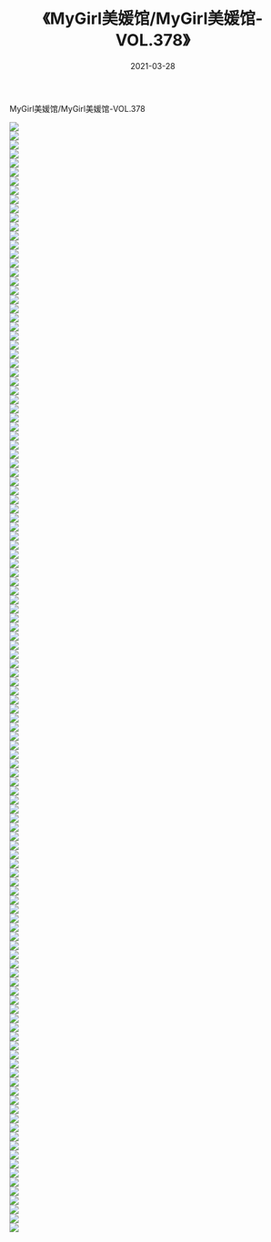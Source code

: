 ﻿---
layout: post
title:  《MyGirl美媛馆/MyGirl美媛馆-VOL.378》
date:   2021-03-28
img: http://pic.660000.xyz/1:/网络美图/2021/MyGirl美媛馆/MyGirl美媛馆-VOL.378/000.jpg
categories: [美女, 清纯, 唯美]
---

MyGirl美媛馆/MyGirl美媛馆-VOL.378

 ![](http://pic.660000.xyz/1:/网络美图/2021/MyGirl美媛馆/MyGirl美媛馆-VOL.378/001.jpg) <br>![](http://pic.660000.xyz/1:/网络美图/2021/MyGirl美媛馆/MyGirl美媛馆-VOL.378/002.jpg) <br>![](http://pic.660000.xyz/1:/网络美图/2021/MyGirl美媛馆/MyGirl美媛馆-VOL.378/003.jpg) <br>![](http://pic.660000.xyz/1:/网络美图/2021/MyGirl美媛馆/MyGirl美媛馆-VOL.378/004.jpg) <br>![](http://pic.660000.xyz/1:/网络美图/2021/MyGirl美媛馆/MyGirl美媛馆-VOL.378/005.jpg) <br>![](http://pic.660000.xyz/1:/网络美图/2021/MyGirl美媛馆/MyGirl美媛馆-VOL.378/006.jpg) <br>![](http://pic.660000.xyz/1:/网络美图/2021/MyGirl美媛馆/MyGirl美媛馆-VOL.378/007.jpg) <br>![](http://pic.660000.xyz/1:/网络美图/2021/MyGirl美媛馆/MyGirl美媛馆-VOL.378/008.jpg) <br>![](http://pic.660000.xyz/1:/网络美图/2021/MyGirl美媛馆/MyGirl美媛馆-VOL.378/009.jpg) <br>![](http://pic.660000.xyz/1:/网络美图/2021/MyGirl美媛馆/MyGirl美媛馆-VOL.378/010.jpg) <br>![](http://pic.660000.xyz/1:/网络美图/2021/MyGirl美媛馆/MyGirl美媛馆-VOL.378/011.jpg) <br>![](http://pic.660000.xyz/1:/网络美图/2021/MyGirl美媛馆/MyGirl美媛馆-VOL.378/012.jpg) <br>![](http://pic.660000.xyz/1:/网络美图/2021/MyGirl美媛馆/MyGirl美媛馆-VOL.378/013.jpg) <br>![](http://pic.660000.xyz/1:/网络美图/2021/MyGirl美媛馆/MyGirl美媛馆-VOL.378/014.jpg) <br>![](http://pic.660000.xyz/1:/网络美图/2021/MyGirl美媛馆/MyGirl美媛馆-VOL.378/015.jpg) <br>![](http://pic.660000.xyz/1:/网络美图/2021/MyGirl美媛馆/MyGirl美媛馆-VOL.378/016.jpg) <br>![](http://pic.660000.xyz/1:/网络美图/2021/MyGirl美媛馆/MyGirl美媛馆-VOL.378/017.jpg) <br>![](http://pic.660000.xyz/1:/网络美图/2021/MyGirl美媛馆/MyGirl美媛馆-VOL.378/018.jpg) <br>![](http://pic.660000.xyz/1:/网络美图/2021/MyGirl美媛馆/MyGirl美媛馆-VOL.378/019.jpg) <br>![](http://pic.660000.xyz/1:/网络美图/2021/MyGirl美媛馆/MyGirl美媛馆-VOL.378/020.jpg) <br>![](http://pic.660000.xyz/1:/网络美图/2021/MyGirl美媛馆/MyGirl美媛馆-VOL.378/021.jpg) <br>![](http://pic.660000.xyz/1:/网络美图/2021/MyGirl美媛馆/MyGirl美媛馆-VOL.378/022.jpg) <br>![](http://pic.660000.xyz/1:/网络美图/2021/MyGirl美媛馆/MyGirl美媛馆-VOL.378/023.jpg) <br>![](http://pic.660000.xyz/1:/网络美图/2021/MyGirl美媛馆/MyGirl美媛馆-VOL.378/024.jpg) <br>![](http://pic.660000.xyz/1:/网络美图/2021/MyGirl美媛馆/MyGirl美媛馆-VOL.378/025.jpg) <br>![](http://pic.660000.xyz/1:/网络美图/2021/MyGirl美媛馆/MyGirl美媛馆-VOL.378/026.jpg) <br>![](http://pic.660000.xyz/1:/网络美图/2021/MyGirl美媛馆/MyGirl美媛馆-VOL.378/027.jpg) <br>![](http://pic.660000.xyz/1:/网络美图/2021/MyGirl美媛馆/MyGirl美媛馆-VOL.378/028.jpg) <br>![](http://pic.660000.xyz/1:/网络美图/2021/MyGirl美媛馆/MyGirl美媛馆-VOL.378/029.jpg) <br>![](http://pic.660000.xyz/1:/网络美图/2021/MyGirl美媛馆/MyGirl美媛馆-VOL.378/030.jpg) <br>![](http://pic.660000.xyz/1:/网络美图/2021/MyGirl美媛馆/MyGirl美媛馆-VOL.378/031.jpg) <br>![](http://pic.660000.xyz/1:/网络美图/2021/MyGirl美媛馆/MyGirl美媛馆-VOL.378/032.jpg) <br>![](http://pic.660000.xyz/1:/网络美图/2021/MyGirl美媛馆/MyGirl美媛馆-VOL.378/033.jpg) <br>![](http://pic.660000.xyz/1:/网络美图/2021/MyGirl美媛馆/MyGirl美媛馆-VOL.378/034.jpg) <br>![](http://pic.660000.xyz/1:/网络美图/2021/MyGirl美媛馆/MyGirl美媛馆-VOL.378/035.jpg) <br>![](http://pic.660000.xyz/1:/网络美图/2021/MyGirl美媛馆/MyGirl美媛馆-VOL.378/036.jpg) <br>![](http://pic.660000.xyz/1:/网络美图/2021/MyGirl美媛馆/MyGirl美媛馆-VOL.378/037.jpg) <br>![](http://pic.660000.xyz/1:/网络美图/2021/MyGirl美媛馆/MyGirl美媛馆-VOL.378/038.jpg) <br>![](http://pic.660000.xyz/1:/网络美图/2021/MyGirl美媛馆/MyGirl美媛馆-VOL.378/039.jpg) <br>![](http://pic.660000.xyz/1:/网络美图/2021/MyGirl美媛馆/MyGirl美媛馆-VOL.378/040.jpg) <br>![](http://pic.660000.xyz/1:/网络美图/2021/MyGirl美媛馆/MyGirl美媛馆-VOL.378/041.jpg) <br>![](http://pic.660000.xyz/1:/网络美图/2021/MyGirl美媛馆/MyGirl美媛馆-VOL.378/042.jpg) <br>![](http://pic.660000.xyz/1:/网络美图/2021/MyGirl美媛馆/MyGirl美媛馆-VOL.378/043.jpg) <br>![](http://pic.660000.xyz/1:/网络美图/2021/MyGirl美媛馆/MyGirl美媛馆-VOL.378/044.jpg) <br>![](http://pic.660000.xyz/1:/网络美图/2021/MyGirl美媛馆/MyGirl美媛馆-VOL.378/045.jpg) <br>![](http://pic.660000.xyz/1:/网络美图/2021/MyGirl美媛馆/MyGirl美媛馆-VOL.378/046.jpg) <br>![](http://pic.660000.xyz/1:/网络美图/2021/MyGirl美媛馆/MyGirl美媛馆-VOL.378/047.jpg) <br>![](http://pic.660000.xyz/1:/网络美图/2021/MyGirl美媛馆/MyGirl美媛馆-VOL.378/048.jpg) <br>![](http://pic.660000.xyz/1:/网络美图/2021/MyGirl美媛馆/MyGirl美媛馆-VOL.378/049.jpg) <br>![](http://pic.660000.xyz/1:/网络美图/2021/MyGirl美媛馆/MyGirl美媛馆-VOL.378/050.jpg) <br>![](http://pic.660000.xyz/1:/网络美图/2021/MyGirl美媛馆/MyGirl美媛馆-VOL.378/051.jpg) <br>![](http://pic.660000.xyz/1:/网络美图/2021/MyGirl美媛馆/MyGirl美媛馆-VOL.378/052.jpg) <br>![](http://pic.660000.xyz/1:/网络美图/2021/MyGirl美媛馆/MyGirl美媛馆-VOL.378/053.jpg) <br>![](http://pic.660000.xyz/1:/网络美图/2021/MyGirl美媛馆/MyGirl美媛馆-VOL.378/054.jpg) <br>![](http://pic.660000.xyz/1:/网络美图/2021/MyGirl美媛馆/MyGirl美媛馆-VOL.378/055.jpg) <br>![](http://pic.660000.xyz/1:/网络美图/2021/MyGirl美媛馆/MyGirl美媛馆-VOL.378/056.jpg) <br>![](http://pic.660000.xyz/1:/网络美图/2021/MyGirl美媛馆/MyGirl美媛馆-VOL.378/057.jpg) <br>![](http://pic.660000.xyz/1:/网络美图/2021/MyGirl美媛馆/MyGirl美媛馆-VOL.378/058.jpg) <br>![](http://pic.660000.xyz/1:/网络美图/2021/MyGirl美媛馆/MyGirl美媛馆-VOL.378/059.jpg) <br>![](http://pic.660000.xyz/1:/网络美图/2021/MyGirl美媛馆/MyGirl美媛馆-VOL.378/060.jpg) <br>![](http://pic.660000.xyz/1:/网络美图/2021/MyGirl美媛馆/MyGirl美媛馆-VOL.378/061.jpg) <br>![](http://pic.660000.xyz/1:/网络美图/2021/MyGirl美媛馆/MyGirl美媛馆-VOL.378/062.jpg) <br>![](http://pic.660000.xyz/1:/网络美图/2021/MyGirl美媛馆/MyGirl美媛馆-VOL.378/063.jpg) <br>![](http://pic.660000.xyz/1:/网络美图/2021/MyGirl美媛馆/MyGirl美媛馆-VOL.378/064.jpg) <br>![](http://pic.660000.xyz/1:/网络美图/2021/MyGirl美媛馆/MyGirl美媛馆-VOL.378/065.jpg) <br>![](http://pic.660000.xyz/1:/网络美图/2021/MyGirl美媛馆/MyGirl美媛馆-VOL.378/066.jpg) <br>![](http://pic.660000.xyz/1:/网络美图/2021/MyGirl美媛馆/MyGirl美媛馆-VOL.378/067.jpg) <br>![](http://pic.660000.xyz/1:/网络美图/2021/MyGirl美媛馆/MyGirl美媛馆-VOL.378/068.jpg) <br>![](http://pic.660000.xyz/1:/网络美图/2021/MyGirl美媛馆/MyGirl美媛馆-VOL.378/069.jpg) <br>![](http://pic.660000.xyz/1:/网络美图/2021/MyGirl美媛馆/MyGirl美媛馆-VOL.378/070.jpg) <br>![](http://pic.660000.xyz/1:/网络美图/2021/MyGirl美媛馆/MyGirl美媛馆-VOL.378/071.jpg) <br>![](http://pic.660000.xyz/1:/网络美图/2021/MyGirl美媛馆/MyGirl美媛馆-VOL.378/072.jpg) <br>![](http://pic.660000.xyz/1:/网络美图/2021/MyGirl美媛馆/MyGirl美媛馆-VOL.378/073.jpg) <br>![](http://pic.660000.xyz/1:/网络美图/2021/MyGirl美媛馆/MyGirl美媛馆-VOL.378/074.jpg) <br>![](http://pic.660000.xyz/1:/网络美图/2021/MyGirl美媛馆/MyGirl美媛馆-VOL.378/075.jpg) <br>![](http://pic.660000.xyz/1:/网络美图/2021/MyGirl美媛馆/MyGirl美媛馆-VOL.378/076.jpg) <br>![](http://pic.660000.xyz/1:/网络美图/2021/MyGirl美媛馆/MyGirl美媛馆-VOL.378/077.jpg) <br>![](http://pic.660000.xyz/1:/网络美图/2021/MyGirl美媛馆/MyGirl美媛馆-VOL.378/078.jpg) <br>![](http://pic.660000.xyz/1:/网络美图/2021/MyGirl美媛馆/MyGirl美媛馆-VOL.378/079.jpg) <br>![](http://pic.660000.xyz/1:/网络美图/2021/MyGirl美媛馆/MyGirl美媛馆-VOL.378/080.jpg) <br>![](http://pic.660000.xyz/1:/网络美图/2021/MyGirl美媛馆/MyGirl美媛馆-VOL.378/081.jpg) <br>![](http://pic.660000.xyz/1:/网络美图/2021/MyGirl美媛馆/MyGirl美媛馆-VOL.378/082.jpg) <br>![](http://pic.660000.xyz/1:/网络美图/2021/MyGirl美媛馆/MyGirl美媛馆-VOL.378/083.jpg) <br>![](http://pic.660000.xyz/1:/网络美图/2021/MyGirl美媛馆/MyGirl美媛馆-VOL.378/084.jpg) <br>![](http://pic.660000.xyz/1:/网络美图/2021/MyGirl美媛馆/MyGirl美媛馆-VOL.378/085.jpg) <br>![](http://pic.660000.xyz/1:/网络美图/2021/MyGirl美媛馆/MyGirl美媛馆-VOL.378/086.jpg) <br>![](http://pic.660000.xyz/1:/网络美图/2021/MyGirl美媛馆/MyGirl美媛馆-VOL.378/087.jpg) <br>![](http://pic.660000.xyz/1:/网络美图/2021/MyGirl美媛馆/MyGirl美媛馆-VOL.378/088.jpg) <br>![](http://pic.660000.xyz/1:/网络美图/2021/MyGirl美媛馆/MyGirl美媛馆-VOL.378/089.jpg) <br>![](http://pic.660000.xyz/1:/网络美图/2021/MyGirl美媛馆/MyGirl美媛馆-VOL.378/090.jpg) <br>![](http://pic.660000.xyz/1:/网络美图/2021/MyGirl美媛馆/MyGirl美媛馆-VOL.378/091.jpg) <br>![](http://pic.660000.xyz/1:/网络美图/2021/MyGirl美媛馆/MyGirl美媛馆-VOL.378/092.jpg) <br>![](http://pic.660000.xyz/1:/网络美图/2021/MyGirl美媛馆/MyGirl美媛馆-VOL.378/093.jpg) <br>![](http://pic.660000.xyz/1:/网络美图/2021/MyGirl美媛馆/MyGirl美媛馆-VOL.378/094.jpg) <br>![](http://pic.660000.xyz/1:/网络美图/2021/MyGirl美媛馆/MyGirl美媛馆-VOL.378/095.jpg) <br>![](http://pic.660000.xyz/1:/网络美图/2021/MyGirl美媛馆/MyGirl美媛馆-VOL.378/096.jpg) <br>![](http://pic.660000.xyz/1:/网络美图/2021/MyGirl美媛馆/MyGirl美媛馆-VOL.378/097.jpg) <br>![](http://pic.660000.xyz/1:/网络美图/2021/MyGirl美媛馆/MyGirl美媛馆-VOL.378/098.jpg) <br>![](http://pic.660000.xyz/1:/网络美图/2021/MyGirl美媛馆/MyGirl美媛馆-VOL.378/099.jpg) <br>![](http://pic.660000.xyz/1:/网络美图/2021/MyGirl美媛馆/MyGirl美媛馆-VOL.378/100.jpg) <br>![](http://pic.660000.xyz/1:/网络美图/2021/MyGirl美媛馆/MyGirl美媛馆-VOL.378/101.jpg) <br>![](http://pic.660000.xyz/1:/网络美图/2021/MyGirl美媛馆/MyGirl美媛馆-VOL.378/102.jpg) <br>![](http://pic.660000.xyz/1:/网络美图/2021/MyGirl美媛馆/MyGirl美媛馆-VOL.378/103.jpg) <br>![](http://pic.660000.xyz/1:/网络美图/2021/MyGirl美媛馆/MyGirl美媛馆-VOL.378/104.jpg) <br>![](http://pic.660000.xyz/1:/网络美图/2021/MyGirl美媛馆/MyGirl美媛馆-VOL.378/105.jpg) <br>![](http://pic.660000.xyz/1:/网络美图/2021/MyGirl美媛馆/MyGirl美媛馆-VOL.378/106.jpg) <br>![](http://pic.660000.xyz/1:/网络美图/2021/MyGirl美媛馆/MyGirl美媛馆-VOL.378/107.jpg) <br>![](http://pic.660000.xyz/1:/网络美图/2021/MyGirl美媛馆/MyGirl美媛馆-VOL.378/108.jpg) <br>![](http://pic.660000.xyz/1:/网络美图/2021/MyGirl美媛馆/MyGirl美媛馆-VOL.378/109.jpg) <br>![](http://pic.660000.xyz/1:/网络美图/2021/MyGirl美媛馆/MyGirl美媛馆-VOL.378/110.jpg) <br>![](http://pic.660000.xyz/1:/网络美图/2021/MyGirl美媛馆/MyGirl美媛馆-VOL.378/111.jpg) <br>![](http://pic.660000.xyz/1:/网络美图/2021/MyGirl美媛馆/MyGirl美媛馆-VOL.378/112.jpg) <br>![](http://pic.660000.xyz/1:/网络美图/2021/MyGirl美媛馆/MyGirl美媛馆-VOL.378/113.jpg) <br>![](http://pic.660000.xyz/1:/网络美图/2021/MyGirl美媛馆/MyGirl美媛馆-VOL.378/114.jpg) <br>![](http://pic.660000.xyz/1:/网络美图/2021/MyGirl美媛馆/MyGirl美媛馆-VOL.378/115.jpg) <br>![](http://pic.660000.xyz/1:/网络美图/2021/MyGirl美媛馆/MyGirl美媛馆-VOL.378/116.jpg) <br>![](http://pic.660000.xyz/1:/网络美图/2021/MyGirl美媛馆/MyGirl美媛馆-VOL.378/117.jpg) <br>![](http://pic.660000.xyz/1:/网络美图/2021/MyGirl美媛馆/MyGirl美媛馆-VOL.378/118.jpg) <br>![](http://pic.660000.xyz/1:/网络美图/2021/MyGirl美媛馆/MyGirl美媛馆-VOL.378/119.jpg) <br>![](http://pic.660000.xyz/1:/网络美图/2021/MyGirl美媛馆/MyGirl美媛馆-VOL.378/120.jpg) <br>![](http://pic.660000.xyz/1:/网络美图/2021/MyGirl美媛馆/MyGirl美媛馆-VOL.378/121.jpg) <br>![](http://pic.660000.xyz/1:/网络美图/2021/MyGirl美媛馆/MyGirl美媛馆-VOL.378/122.jpg) <br>
